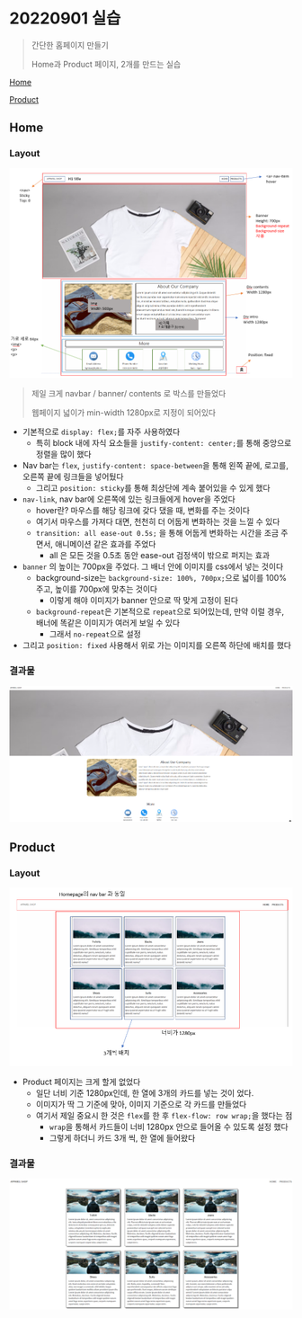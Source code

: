 # 20220901 실습

> 간단한 홈페이지 만들기
>
> Home과 Product 페이지, 2개를 만드는 실습

[Home](#home)

[Product](#Product)



## Home

### Layout

![home_layout](READEME.assets/home_layout.png)

> 제일 크게 navbar / banner/ contents 로 박스를 만들었다
>
> 웹페이지 넓이가 min-width 1280px로 지정이 되어있다

- 기본적으로 `display: flex;`를 자주 사용하였다
  - 특히 block 내에 자식 요소들을 `justify-content: center;`를 통해 중앙으로 정렬을 많이 했다
- Nav bar는 `flex`, `justify-content: space-between`을 통해 왼쪽 끝에, 로고를, 오른쪽 끝에 링크들을 넣어뒀다
  - 그리고 `position: sticky`를 통해 최상단에 계속 붙어있을 수 있게 했다
- `nav-link`, nav bar에 오른쪽에 있는 링크들에게 hover을 주었다
  - hover란? 마우스를 해당 링크에 갖다 댔을 때, 변화를 주는 것이다
  - 여기서 마우스를 가져다 대면, 천천히 더 어둡게 변화하는 것을 느낄 수 있다
  - `transition: all ease-out 0.5s;` 을 통해 어둡게 변화하는 시간을 조금 주면서, 애니메이션 같은 효과를 주었다
    - all 은 모든 것을 0.5초 동안 ease-out 검정색이 밖으로 퍼지는 효과
- `banner` 의 높이는 700px을 주었다. 그 배너 안에 이미지를 css에서 넣는 것이다
  - background-size는 `background-size: 100%, 700px;`으로 넓이를 100% 주고, 높이를 700px에 맞추는 것이다
    - 이렇게 해야 이미지가 banner 안으로 딱 맞게 고정이 된다
  - `background-repeat`은 기본적으로 `repeat`으로 되어있는데, 만약 이럴 경우, 배너에 똑같은 이미지가 여러게 보일 수 있다
    - 그래서 `no-repeat`으로 설정
- 그리고 `position: fixed` 사용해서 위로 가는 이미지를 오른쪽 하단에 배치를 했다



### 결과물

![home_result](READEME.assets/home_result.png)



## Product

### Layout

![product_layout](READEME.assets/product_layout.png)

- Product 페이지는 크게 할게 없었다
  - 일단 너비 기준 1280px인데, 한 열에 3개의 카드를 넣는 것이 었다.
  - 이미지가 딱 그 기준에 맞아, 이미지 기준으로 각 카드를 만들었다
  - 여기서 제일 중요시 한 것은 `flex`를 한 후 `flex-flow: row wrap;`을 했다는 점
    - `wrap`을 통해서 카드들이 너비 1280px 안으로 들어올 수 있도록 설정 했다
    - 그렇게 하더니 카드 3개 씩, 한 열에 들어왔다



### 결과물

![product_result](READEME.assets/product_result.png)